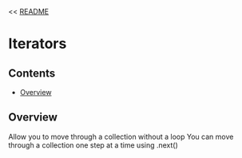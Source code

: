 << [README](README.md)

 # Iterators

## Contents
- [Overview](#overview)

## Overview
Allow you to move through a collection without a loop You can move through a collection one step at a time using .next()
